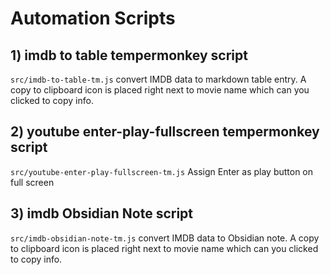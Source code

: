 # Automation Scripts

## 1) imdb to table tempermonkey script

`src/imdb-to-table-tm.js`
convert IMDB data to markdown table entry.
A copy to clipboard icon is placed right next to movie name which can you clicked to copy info.

## 2) youtube enter-play-fullscreen tempermonkey script

`src/youtube-enter-play-fullscreen-tm.js`
Assign Enter as play button on full screen

## 3) imdb Obsidian Note script

`src/imdb-obsidian-note-tm.js`
convert IMDB data to Obsidian note.
A copy to clipboard icon is placed right next to movie name which can you clicked to copy info.
